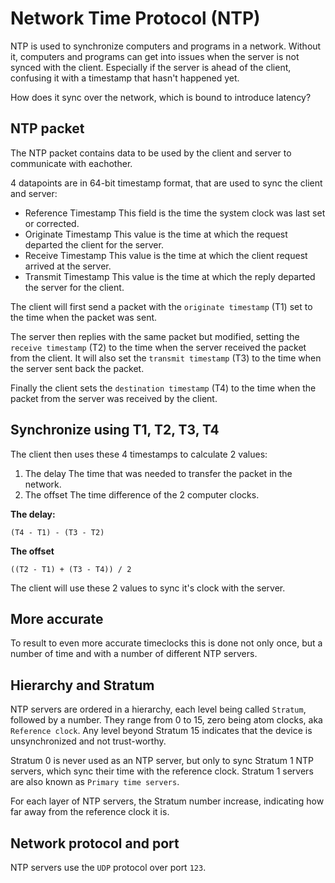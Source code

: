 # Network Time Protocol (NTP)

NTP is used to synchronize computers and programs in a network.
Without it, computers and programs can get into issues when the server is not synced with the client.
Especially if the server is ahead of the client, confusing it with a timestamp that hasn't happened yet.

How does it sync over the network, which is bound to introduce latency?

## NTP packet

The NTP packet contains data to be used by the client and server to communicate with eachother.

4 datapoints are in 64-bit timestamp format, that are used to sync the client and server:

- Reference Timestamp
    This field is the time the system clock was last set or corrected.
- Originate Timestamp
    This value is the time at which the request departed the client for the server.
- Receive Timestamp
    This value is the time at which the client request arrived at the server.
- Transmit Timestamp
    This value is the time at which the reply departed the server for the client.

The client will first send a packet with the `originate timestamp` (T1) set to the time when the packet was sent.

The server then replies with the same packet but modified, setting the `receive timestamp` (T2) to the time when the server received the packet from the client.
It will also set the `transmit timestamp` (T3) to the time when the server sent back the packet.

Finally the client sets the `destination timestamp` (T4) to the time when the packet from the server was received by the client.

## Synchronize using T1, T2, T3, T4

The client then uses these 4 timestamps to calculate 2 values:

1. The delay
    The time that was needed to transfer the packet in the network.
2. The offset
    The time difference of the 2 computer clocks.

**The delay:**
```
(T4 - T1) - (T3 - T2)
```

**The offset**
```
((T2 - T1) + (T3 - T4)) / 2
```

The client will use these 2 values to sync it's clock with the server.

## More accurate

To result to even more accurate timeclocks this is done not only once, but a number of time and with a number of different NTP servers.

## Hierarchy and Stratum

NTP servers are ordered in a hierarchy, each level being called `Stratum`, followed by a number.
They range from 0 to 15, zero being atom clocks, aka `Reference clock`.
Any level beyond Stratum 15 indicates that the device is unsynchronized and not trust-worthy.

Stratum 0 is never used as an NTP server, but only to sync Stratum 1 NTP servers, which sync their time with the reference clock.
Stratum 1 servers are also known as `Primary time servers`.

For each layer of NTP servers, the Stratum number increase, indicating how far away from the reference clock it is.

## Network protocol and port

NTP servers use the `UDP` protocol over port `123`.
